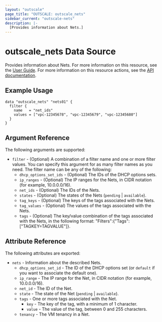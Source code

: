 ```yaml
---
layout: "outscale"
page_title: "OUTSCALE: outscale_nets"
sidebar_current: "outscale-nets"
description: |-
  [Provides information about Nets.]
---
```


# outscale_nets Data Source

Provides information about Nets.
For more information on this resource, see the [User Guide](https://docs.outscale.com/en/userguide/About-VPCs.html).
For more information on this resource actions, see the [API documentation](https://docs.outscale.com/api#3ds-outscale-api-net).

## Example Usage

```hcl
data "outscale_nets" "nets01" {
  filter {
    name   = "net_ids"
    values = ["vpc-12345678", "vpc-12345679", "vpc-12345680"]
  }
}
```

## Argument Reference

The following arguments are supported:

* `filter` - (Optional) A combination of a filter name and one or more filter values. You can specify this argument for as many filter names as you need. The filter name can be any of the following:
    * `dhcp_options_set_ids` - (Optional) The IDs of the DHCP options sets.
    * `ip_ranges` - (Optional) The IP ranges for the Nets, in CIDR notation (for example, 10.0.0.0/16).
    * `net_ids` - (Optional) The IDs of the Nets.
    * `states` - (Optional) The states of the Nets (`pending` \| `available`).
    * `tag_keys` - (Optional) The keys of the tags associated with the Nets.
    * `tag_values` - (Optional) The values of the tags associated with the Nets.
    * `tags` - (Optional) The key/value combination of the tags associated with the Nets, in the following format: &quot;Filters&quot;:{&quot;Tags&quot;:[&quot;TAGKEY=TAGVALUE&quot;]}.

## Attribute Reference

The following attributes are exported:

* `nets` - Information about the described Nets.
    * `dhcp_options_set_id` - The ID of the DHCP options set (or `default` if you want to associate the default one).
    * `ip_range` - The IP range for the Net, in CIDR notation (for example, 10.0.0.0/16).
    * `net_id` - The ID of the Net.
    * `state` - The state of the Net (`pending` \| `available`).
    * `tags` - One or more tags associated with the Net.
        * `key` - The key of the tag, with a minimum of 1 character.
        * `value` - The value of the tag, between 0 and 255 characters.
    * `tenancy` - The VM tenancy in a Net.
